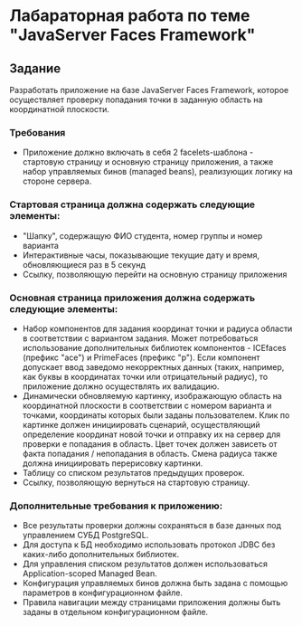 # Лабараторная работа по теме "JavaServer Faces Framework"

## Задание
Разработать приложение на базе JavaServer Faces Framework, которое
    осуществляет проверку попадания точки в заданную область на
    координатной плоскости.

### Требования
-   Приложение должно включать в себя 2 facelets-шаблона - стартовую
    страницу и основную страницу приложения, а также набор
    управляемых бинов (managed beans), реализующих логику на стороне
    сервера.


### Стартовая страница должна содержать следующие элементы:

  -   "Шапку", содержащую ФИО студента, номер группы и номер варианта
  -   Интерактивные часы, показывающие текущие дату и время,
      обновляющиеся раз в 5 секунд
  -   Ссылку, позволяющую перейти на основную страницу приложения


###   Основная страница приложения должна содержать следующие элементы:
  -   Набор компонентов для задания координат точки и радиуса
      области в соответствии с вариантом задания. Может потребоваться
      использование дополнительных библиотек компонентов - ICEfaces
      (префикс "ace") и PrimeFaces (префикс "p"). Если компонент
      допускает ввод заведомо некорректных данных (таких, например, как
      буквы в координатах точки или отрицательный радиус), то
      приложение должно осуществлять их валидацию.
  -   Динамически обновляемую картинку, изображающую область на
      координатной плоскости в соответствии с номером варианта и
      точками, координаты которых были заданы пользователем. Клик по
      картинке должен инициировать сценарий, осуществляющий
      определение координат новой точки и отправку их на сервер для
      проверки   е   попадания в область. Цвет точек должен зависеть от
      факта попадания / непопадания в область. Смена радиуса также
      должна инициировать перерисовку картинки.
  -   Таблицу со списком результатов предыдущих проверок.
  -   Ссылку, позволяющую вернуться на стартовую страницу.


###   Дополнительные требования к приложению:

  -   Все результаты проверки должны сохраняться в базе данных под
      управлением СУБД PostgreSQL.
  -   Для доступа к БД необходимо использовать протокол JDBC без
      каких-либо дополнительных библиотек.
  -   Для управления списком результатов должен использоваться
      Application-scoped Managed Bean.
  -   Конфигурация управляемых бинов должна быть задана с помощью
      параметров в конфигурационном файле.
  -   Правила навигации между страницами приложения должны быть
      заданы в отдельном конфигурационном файле.

